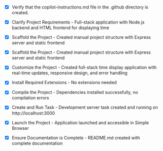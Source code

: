 <!-- Use this file to provide workspace-specific custom instructions to Copilot. For more details, visit https://code.visualstudio.com/docs/copilot/copilot-customization#_use-a-githubcopilotinstructionsmd-file -->
- [x] Verify that the copilot-instructions.md file in the .github directory is created.

- [x] Clarify Project Requirements - Full-stack application with Node.js backend and HTML frontend for displaying time

- [x] Scaffold the Project - Created manual project structure with Express server and static frontend
	<!--
	Ensure that the previous step has been marked as completed.
	Call project setup tool with projectType parameter.
	Run scaffolding command to create project files and folders.
	Use '.' as the working directory.
	If no appropriate projectType is available, search documentation using available tools.
	Otherwise, create the project structure manually using available file creation tools.
	-->

- [x] Scaffold the Project - Created manual project structure with Express server and static frontend

- [x] Customize the Project - Created full-stack time display application with real-time updates, responsive design, and error handling

- [x] Install Required Extensions - No extensions needed

- [x] Compile the Project - Dependencies installed successfully, no compilation errors

- [x] Create and Run Task - Development server task created and running on http://localhost:3000

- [x] Launch the Project - Application launched and accessible in Simple Browser

- [x] Ensure Documentation is Complete - README.md created with complete documentation